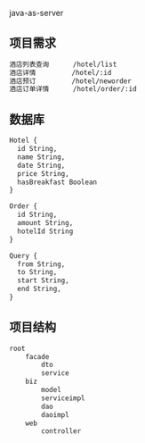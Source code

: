java-as-server

项目需求
---
```markdown
酒店列表查询      /hotel/list
酒店详情         /hotel/:id
酒店预订         /hotel/neworder
酒店订单详情      /hotel/order/:id
```

数据库
---
```markdown
Hotel {
  id String,
  name String,
  date String,
  price String,
  hasBreakfast Boolean
}

Order {
  id String,
  amount String,
  hotelId String
}

Query {
  from String,
  to String,
  start String,
  end String,
}
```

项目结构
---
```markdown
root
	facade
		dto
		service
	biz
		model
		serviceimpl
		dao
		daoimpl
	web
		controller
```
